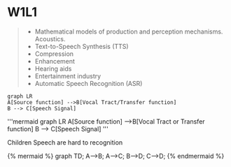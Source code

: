 # W1L1

> * Mathematical models of production and perception mechanisms. Acoustics.
> * Text-to-Speech Synthesis \(TTS\)
> * Compression
> * Enhancement
> * Hearing aids
> * Entertainment industry
> * Automatic Speech Recognition \(ASR\)

```mermaid
graph LR
A[Source function] -->B[Vocal Tract/Transfer function] 
B --> C[Speech Signal]
```
'''mermaid
graph LR
A[Source function] -->B[Vocal Tract or Transfer function] 
B --> C[Speech Signal]
'''

Children Speech are hard to recognition

{% mermaid %}
graph TD;  A-->B; A-->C;  B-->D;  C-->D;
{% endmermaid %}

